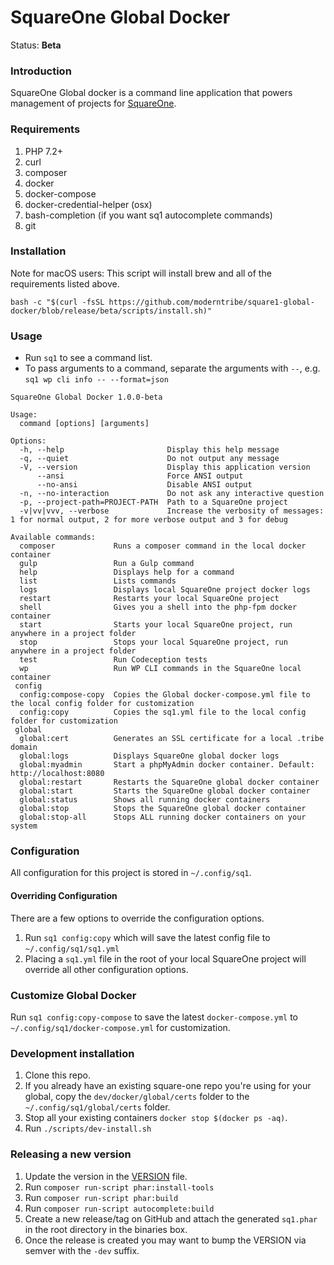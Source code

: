 # SquareOne Global Docker

Status: **Beta**

### Introduction

SquareOne Global docker is a command line application that powers management of projects for [SquareOne](https://github.com/moderntribe/square-one).

### Requirements

1. PHP 7.2+
1. curl
1. composer
1. docker
1. docker-compose
1. docker-credential-helper (osx)
1. bash-completion (if you want sq1 autocomplete commands)
1. git

### Installation

Note for macOS users: This script will install brew and all of the requirements listed above.

`bash -c "$(curl -fsSL https://github.com/moderntribe/square1-global-docker/blob/release/beta/scripts/install.sh)"`

### Usage

- Run `sq1` to see a command list.
- To pass arguments to a command, separate the arguments with `--`, e.g. `sq1 wp cli info -- --format=json`

```
SquareOne Global Docker 1.0.0-beta

Usage:
  command [options] [arguments]

Options:
  -h, --help                       Display this help message
  -q, --quiet                      Do not output any message
  -V, --version                    Display this application version
      --ansi                       Force ANSI output
      --no-ansi                    Disable ANSI output
  -n, --no-interaction             Do not ask any interactive question
  -p, --project-path=PROJECT-PATH  Path to a SquareOne project
  -v|vv|vvv, --verbose             Increase the verbosity of messages: 1 for normal output, 2 for more verbose output and 3 for debug

Available commands:
  composer             Runs a composer command in the local docker container
  gulp                 Run a Gulp command
  help                 Displays help for a command
  list                 Lists commands
  logs                 Displays local SquareOne project docker logs
  restart              Restarts your local SquareOne project
  shell                Gives you a shell into the php-fpm docker container
  start                Starts your local SquareOne project, run anywhere in a project folder
  stop                 Stops your local SquareOne project, run anywhere in a project folder
  test                 Run Codeception tests
  wp                   Run WP CLI commands in the SquareOne local container
 config
  config:compose-copy  Copies the Global docker-compose.yml file to the local config folder for customization
  config:copy          Copies the sq1.yml file to the local config folder for customization
 global
  global:cert          Generates an SSL certificate for a local .tribe domain
  global:logs          Displays SquareOne global docker logs
  global:myadmin       Start a phpMyAdmin docker container. Default: http://localhost:8080
  global:restart       Restarts the SquareOne global docker container
  global:start         Starts the SquareOne global docker container
  global:status        Shows all running docker containers
  global:stop          Stops the SquareOne global docker container
  global:stop-all      Stops ALL running docker containers on your system
```

### Configuration

All configuration for this project is stored in `~/.config/sq1`. 

#### Overriding Configuration  

There are a few options to override the configuration options.

1. Run `sq1 config:copy` which will save the latest config file to `~/.config/sq1/sq1.yml`
1. Placing a `sq1.yml` file in the root of your local SquareOne project will override all other configuration options.

### Customize Global Docker

Run `sq1 config:copy-compose` to save the latest `docker-compose.yml` to  `~/.config/sq1/docker-compose.yml` for customization.

### Development installation

1. Clone this repo.
1. If you already have an existing square-one repo you're using for your global, copy the `dev/docker/global/certs` folder to the `~/.config/sq1/global/certs` folder.
1. Stop all your existing containers `docker stop $(docker ps -aq)`.
1. Run `./scripts/dev-install.sh`

### Releasing a new version

1. Update the version in the [VERSION](./VERSION) file.
1. Run `composer run-script phar:install-tools`
1. Run `composer run-script phar:build`
1. Run `composer run-script autocomplete:build`
1. Create a new release/tag on GitHub and attach the generated `sq1.phar` in the root directory in the binaries box.
1. Once the release is created you may want to bump the VERSION via semver with the `-dev` suffix.


